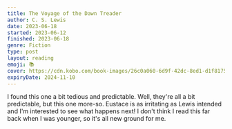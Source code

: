 ```yaml
---
title: The Voyage of the Dawn Treader
author: C. S. Lewis
date: 2023-06-18
started: 2023-06-12
finished: 2023-06-18
genre: Fiction
type: post
layout: reading
emoji: 📚
cover: https://cdn.kobo.com/book-images/26c0a060-6d9f-42dc-8ed1-d1f817565cf3/353/569/90/False/the-voyage-of-the-dawn-treader-3.jpg
expiryDate: 2024-11-10
---
```


I found this one a bit tedious and predictable. Well, they're all a bit predictable, but this one more-so. Eustace is as irritating as Lewis intended and I'm interested to see what happens next! I don't think I read this far back when I was younger, so it's all new ground for me.

